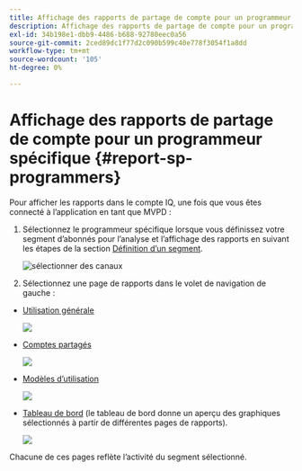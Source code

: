 ```yaml
---
title: Affichage des rapports de partage de compte pour un programmeur spécifique
description: Affichage des rapports de partage de compte pour un programmeur spécifique
exl-id: 34b198e1-dbb9-4486-b688-92780eec0a56
source-git-commit: 2ced89dc1f77d2c090b599c40e778f3054f1a8dd
workflow-type: tm+mt
source-wordcount: '105'
ht-degree: 0%

---
```


# Affichage des rapports de partage de compte pour un programmeur spécifique {#report-sp-programmers}

Pour afficher les rapports dans le compte IQ, une fois que vous êtes connecté à l’application en tant que MVPD :

1. Sélectionnez le programmeur spécifique lorsque vous définissez votre segment d’abonnés pour l’analyse et l’affichage des rapports en suivant les étapes de la section [Définition d’un segment](/help/accountiq/howto-select-segment-timeframe.md).

   ![sélectionner des canaux](assets/programmer-selection.png)


1. Sélectionnez une page de rapports dans le volet de navigation de gauche :

* [Utilisation générale](/help/accountiq/general-usage-reports.md)

  ![](assets/specific-mvpd-gen-usage.png)
* [Comptes partagés](/help/accountiq/shared-acc-reports.md)

  ![](assets/specific-mvpd-shared-acc.png)
* [Modèles d’utilisation](/help/accountiq/usage-patterns.md)

  ![](assets/specific-mvpd-usage-pattern.png)

* [Tableau de bord](/help/accountiq/dashboard.md) (le tableau de bord donne un aperçu des graphiques sélectionnés à partir de différentes pages de rapports).

  ![](assets/specific-mvpd-dashboard.png)

Chacune de ces pages reflète l’activité du segment sélectionné.
